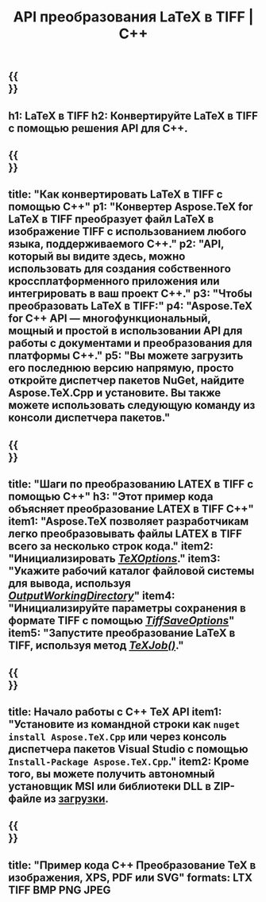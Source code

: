 ﻿---
translation: true
template: /_templates/_conversion-child-cpp.md
title: API преобразования LaTeX в TIFF | С++
description: Функция преобразования LaTeX в TIFF. Интегрируйте эту локальную библиотеку C++ в свой проект или используйте кроссплатформенные приложения для преобразования LaTeX в TIFF.
keywords: латекс в tiff api cpp, latex2tiff интегрировать c++
url: /cpp/conversion/latex-to-tiff/
family: tex
platformtag: cpp
feature: conversion
informat: LATEX
outformat: TIFF
otherformats: BMP PNG JPEG PDF SVG XPS
---

{{<section banner>}}
---
h1: LaTeX в TIFF
h2: Конвертируйте LaTeX в TIFF с помощью решения API для C++.
---

{{<section overview>}}
---
title: "Как конвертировать LaTeX в TIFF с помощью C++"
p1: "Конвертер Aspose.TeX for LaTeX в TIFF преобразует файл LaTeX в изображение TIFF с использованием любого языка, поддерживаемого C++."
p2: "API, который вы видите здесь, можно использовать для создания собственного кроссплатформенного приложения или интегрировать в ваш проект C++."
p3: "Чтобы преобразовать LaTeX в TIFF:"
p4: "Aspose.TeX for C++ API — многофункциональный, мощный и простой в использовании API для работы с документами и преобразования для платформы C++."
p5: "Вы можете загрузить его последнюю версию напрямую, просто откройте диспетчер пакетов NuGet, найдите Aspose.TeX.Cpp и установите. Вы также можете использовать следующую команду из консоли диспетчера пакетов."
---

{{<section feature1>}}
---
title: "Шаги по преобразованию LATEX в TIFF с помощью C++"
h3: "Этот пример кода объясняет преобразование LATEX в TIFF C++"
item1: "Aspose.TeX позволяет разработчикам легко преобразовывать файлы LATEX в TIFF всего за несколько строк кода."
item2: "Инициализировать [*TeXOptions*](https://reference.aspose.com/tex/cpp/class/aspose.te_x.te_x_options)."
item3: "Укажите рабочий каталог файловой системы для вывода, используя [*OutputWorkingDirectory*](https://reference.aspose.com/tex/cpp/class/aspose.te_x.te_x_options#aa4f4ea6dab7db5ba1b40800495f16f63)"
item4: "Инициализируйте параметры сохранения в формате TIFF с помощью [*TiffSaveOptions*](https://reference.aspose.com/tex/cpp/class/aspose.te_x.presentation.image.tiff_save_options)"
item5: "Запустите преобразование LaTeX в TIFF, используя метод [*TeXJob()*](https://reference.aspose.com/tex/cpp/class/aspose.te_x.te_x_job)."
---

{{<section feature2>}}
---
title: Начало работы с C++ TeX API
item1: "Установите из командной строки как ```nuget install Aspose.TeX.Cpp``` или через консоль диспетчера пакетов Visual Studio с помощью ```Install-Package Aspose.TeX.Cpp```."
item2: Кроме того, вы можете получить автономный установщик MSI или библиотеки DLL в ZIP-файле из [загрузки](https://downloads.aspose.com/tex/cpp).
---

{{<section widget>}}
---
title: "Пример кода C++ Преобразование TeX в изображения, XPS, PDF или SVG"
formats: LTX TIFF BMP PNG JPEG
---